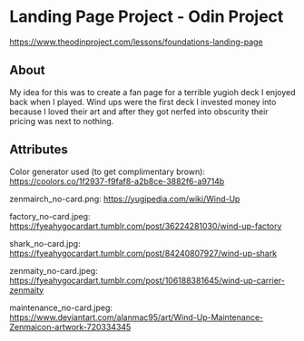 # Landing Page Project - Odin Project
https://www.theodinproject.com/lessons/foundations-landing-page

## About
My idea for this was to create a fan page for a terrible yugioh deck I enjoyed back when I played. Wind ups were the first deck I invested money into because I loved their art and after they got nerfed into obscurity their pricing was next to nothing.

## Attributes
Color generator used (to get complimentary brown): https://coolors.co/1f2937-f9faf8-a2b8ce-3882f6-a9714b 

zenmairch_no-card.png: https://yugipedia.com/wiki/Wind-Up

factory_no-card.jpeg: https://fyeahygocardart.tumblr.com/post/36224281030/wind-up-factory

shark_no-card.jpg: https://fyeahygocardart.tumblr.com/post/84240807927/wind-up-shark

zenmaity_no-card.jpeg: https://fyeahygocardart.tumblr.com/post/106188381645/wind-up-carrier-zenmaity

maintenance_no-card.jpeg: https://www.deviantart.com/alanmac95/art/Wind-Up-Maintenance-Zenmaicon-artwork-720334345
